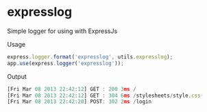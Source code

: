 expresslog
==========

Simple logger for using with ExpressJs

Usage
```js
express.logger.format('expresslog', utils.expresslog);
app.use(express.logger('expresslog'));
````

Output
```js
[Fri Mar 08 2013 22:42:12] GET : 200 3ms /
[Fri Mar 08 2013 22:42:12] GET : 304 6ms /stylesheets/style.css
[Fri Mar 08 2013 22:42:20] POST: 302 2ms /login
````
